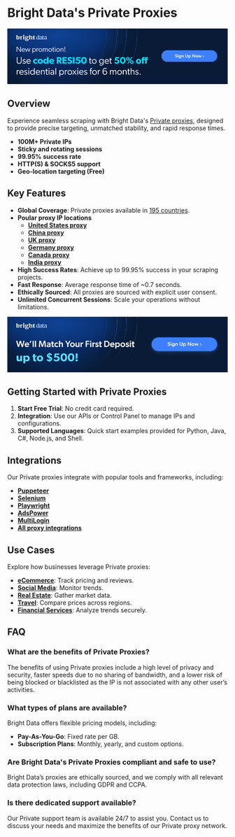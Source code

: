 # Bright Data's Private Proxies

[![Promo](https://github.com/luminati-io/Rotating-Residential-Proxies/blob/main/50%25%20off%20promo.png)](https://brightdata.com/solutions/private-proxies) 

## Overview
Experience seamless scraping with Bright Data's [Private proxies](https://brightdata.com/solutions/private-proxies), designed to provide precise targeting, unmatched stability, and rapid response times.

- **100M+ Private IPs**
- **Sticky and rotating sessions**
- **99.95% success rate**
- **HTTP(S) & SOCKS5 support**
- **Geo-location targeting (Free)**

## Key Features
- **Global Coverage**: Private proxies available in [195 countries](https://brightdata.com/locations).
- **Poular proxy IP locations**
   - [**United States proxy**](https://brightdata.com/locations/united-states)
   - [**China proxy**](https://brightdata.com/locations/cn)
   - [**UK proxy**](https://brightdata.com/locations/gb)
   - [**Germany proxy**](https://brightdata.com/locations/de)
   - [**Canada proxy**](https://brightdata.com/locations/ca)
   - [**India proxy**](https://brightdata.com/locations/in)
- **High Success Rates**: Achieve up to 99.95% success in your scraping projects.
- **Fast Response**: Average response time of ~0.7 seconds.
- **Ethically Sourced**: All proxies are sourced with explicit user consent.
- **Unlimited Concurrent Sessions**: Scale your operations without limitations.

[![Promo](https://github.com/luminati-io/LinkedIn-Scraper/blob/main/Proxies%20and%20scrapers%20GitHub%20bonus%20banner.png)](https://brightdata.com/solutions/private-proxies) 

## Getting Started with Private Proxies
1. **Start Free Trial**: No credit card required.
2. **Integration**: Use our APIs or Control Panel to manage IPs and configurations.
3. **Supported Languages**: Quick start examples provided for Python, Java, C#, Node.js, and Shell.

## Integrations
Our Private proxies integrate with popular tools and frameworks, including:

- [**Puppeteer**](https://brightdata.com/integration/puppeteer)
- [**Selenium**](https://brightdata.com/integration/selenium)
- [**Playwright**](https://brightdata.com/integration/playwright)
- [**AdsPower**](https://brightdata.com/integration/adspower)
- [**MultiLogin**](https://brightdata.com/integration/multilogin)
- [**All proxy integrations**](https://brightdata.com/integration)

## Use Cases
Explore how businesses leverage Private proxies:

- [**eCommerce**](https://brightdata.com/use-cases/ecommerce): Track pricing and reviews.
- [**Social Media**](https://brightdata.com/use-cases/social-media-for-marketing): Monitor trends.
- [**Real Estate**](https://brightdata.com/use-cases/real-estate): Gather market data.
- [**Travel**](https://brightdata.com/use-cases/travel): Compare prices across regions.
- [**Financial Services**](https://brightdata.com/use-cases/financial): Analyze trends securely.

## FAQ

### What are the benefits of Private Proxies?
The benefits of using Private proxies include a high level of privacy and security, faster speeds due to no sharing of bandwidth, and a lower risk of being blocked or blacklisted as the IP is not associated with any other user’s activities.

### What types of plans are available? 
Bright Data offers flexible pricing models, including:

- **Pay-As-You-Go**: Fixed rate per GB.
- **Subscription Plans**: Monthly, yearly, and custom options.

### Are Bright Data's Private Proxies compliant and safe to use?
Bright Data’s proxies are ethically sourced, and we comply with all relevant data protection laws, including GDPR and CCPA.

### Is there dedicated support available?
Our Private support team is available 24/7 to assist you. Contact us to discuss your needs and maximize the benefits of our Private proxy network.
